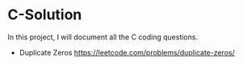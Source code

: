 # C-Solution
In this project, I will document all the C coding questions.

* Duplicate Zeros
https://leetcode.com/problems/duplicate-zeros/
